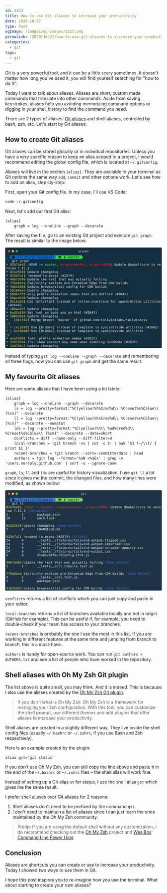 ```yaml
---
id: 2223
title: How to use Git aliases to increase your productivity
date: 2020-10-27
type: Post
ogImage: /images/og-images/2223.png
permalink: /2020/10/27/how-to-use-git-aliases-to-increase-your-productivity
categories:
  - git
tags:
  - git
---
```


Git is a very powerful tool, and it can be a little scary sometimes. It doesn't matter how long you've used it, you will find yourself searching for "how to do X".

Today I want to talk about aliases. Aliases are short, custom made commands that translate into other commands. Aside from saving keystrokes, aliases help you avoiding memorizing command options or digging in your shell history to find the command you need.

There are 2 types of aliases: [Git aliases](https://git-scm.com/book/en/v2/Git-Basics-Git-Aliases) and shell aliases, controlled by bash, zsh, etc. Let's start by Git aliases:

## How to create Git aliases

Git aliases can be stored globally or in individual repositories. Unless you have a very specific reason to keep an alias scoped to a project, I would recommend editing the global config file, which is located at `~/.gitconfig`. 

Aliases will live in the section `[alias]`. They are available in your terminal as Git options the same way `add`, `commit` and other options work. Let's see how to add an alias, step-by-step:

First, open your Git config file. In my case, I'll use VS Code:

```bash
code ~/.gitconfig
```

Next, let's add our first Git alias:

```shell
[alias]
	graph = log --oneline --graph --decorate
```

After saving the file, go to an existing Git project and execute `git graph`. The result is similar to the image below: 

![git graph example in the Tailwind CSS repository](/wp-content/uploads/2020/10/git-graph.jpg)

Instead of typing `git log --oneline --graph --decorate` and remembering all three flags, now you can use `git graph` and get the same result.

## My favourite Git aliases

Here are some aliases that I have been using a lot lately:

```shell
[alias]
	graph = log --oneline --graph --decorate
	ls = log --pretty=format:"%C(yellow)%h%Cred%d\\ %Creset%s%Cblue\\ [%cn]" --decorate
	ll = log --pretty=format:"%C(yellow)%h%Cred%d\\ %Creset%s%Cblue\\ [%cn]" --decorate --numstat
	lds = log --pretty=format:"%C(yellow)%h\\ %ad%Cred%d\\ %Creset%s%Cblue\\ [%cn]" --decorate --date=short
	conflicts = diff --name-only --diff-filter=U
	local-branches = !git branch -vv | cut -c 3- | awk '$3 !~/\\[/ { print $1 }'
	recent-branches = !git branch --sort=-committerdate | head
	authors = !git log --format='%aN <%aE>' | grep -v 'users.noreply.github.com' | sort -u --ignore-case
```

`graph`, `ls`, `ll` and `lds` are useful for history visualization. I use `git ll` a lot since it gives me the commit, the changed files, and how many lines were modified, as shown below:

![git ll example in the Tailwind CSS repository](/wp-content/uploads/2020/10/git-ll.jpg)

`conflicts` returns a list of conflicts which you can just copy and paste in your editor.

`local-branches` returns a list of branches available locally and not in origin (GitHub for example). This can be useful if, for example, you need to double-check if your team has access to your branches.

`recent-branches` is probably the one I use the most in this list. If you are working in different features at the same time and jumping from branch to branch, this is a must-have.

`authors` is handy for open-source work. You can run `git authors > AUTHORS.txt` and see a list of people who have worked in the repository.

## Shell aliases with Oh My Zsh Git plugin

The list above is quite small, you may think. And it is indeed. This is because I also use the aliases created by the [Oh My Zsh Git plugin](https://github.com/ohmyzsh/ohmyzsh/blob/master/plugins/git/git.plugin.zsh). 

> If you don't what is Oh My Zsh: Oh My Zsh is a framework for managing your zsh configuration. With this tool, you can customize the shell prompt, use different themes and add plugins that offer aliases to increase your productivity. 

Shell aliases are created in a slightly different way. They live inside the shell config files (usually `~/.bashrc` or `~/.zshrc`, if you use Bash and Zsh respectively). 

Here is an example created by the plugin:

```shell
alias gst='git status'
```

If you don't use Oh My Zsh, you can still copy the line above and paste it in the end of the `~/.bashrc` or `~/.zshrc` files – the shell alias will work fine.

Instead of setting up a Git alias `st` for status, I use the shell alias `gst` which gives me the same result.

I prefer shell aliases over Git aliases for 2 reasons:

1. Shell aliases don't need to be prefixed by the command `git`.
2. I don't need to maintain a list of aliases since I can just learn the ones maintained by the Oh My Zsh community.

> Protip: If you are using the default shell without any customization, I do recommend checking out the [Oh My Zsh](https://github.com/ohmyzsh/ohmyzsh/) project and [Wes Bos](https://wesbos.com/)' [Command Line Power User](https://commandlinepoweruser.com/).

## Conclusion

Aliases are shortcuts you can create or use to increase your productivity. Today I showed two ways to use them in Git.

I hope this post inspires you to re-imagine how you use the terminal. What about starting to create your own aliases?

